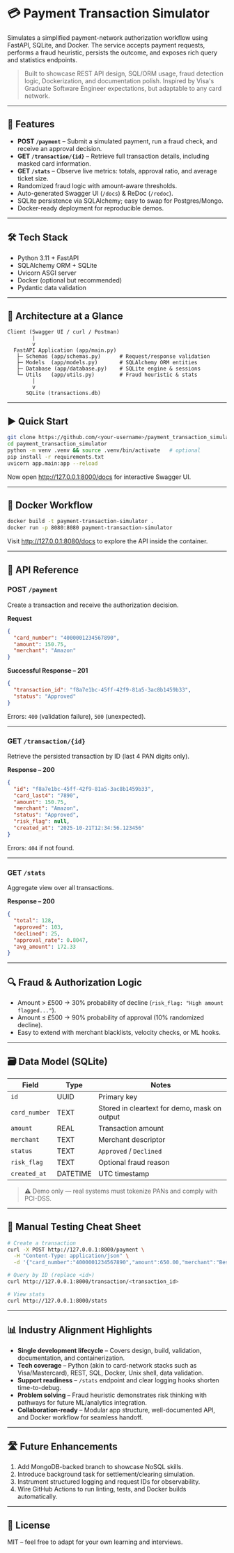 # 💳 Payment Transaction Simulator

Simulates a simplified payment-network authorization workflow using FastAPI, SQLite, and Docker. The service accepts payment requests, performs a fraud heuristic, persists the outcome, and exposes rich query and statistics endpoints.

> Built to showcase REST API design, SQL/ORM usage, fraud detection logic, Dockerization, and documentation polish. Inspired by Visa's Graduate Software Engineer expectations, but adaptable to any card network.

---

## 🚀 Features
- **POST `/payment`** – Submit a simulated payment, run a fraud check, and receive an approval decision.
- **GET `/transaction/{id}`** – Retrieve full transaction details, including masked card information.
- **GET `/stats`** – Observe live metrics: totals, approval ratio, and average ticket size.
- Randomized fraud logic with amount-aware thresholds.
- Auto-generated Swagger UI (`/docs`) & ReDoc (`/redoc`).
- SQLite persistence via SQLAlchemy; easy to swap for Postgres/Mongo.
- Docker-ready deployment for reproducible demos.

---

## 🛠️ Tech Stack
- Python 3.11 + FastAPI
- SQLAlchemy ORM + SQLite
- Uvicorn ASGI server
- Docker (optional but recommended)
- Pydantic data validation

---

## 🧭 Architecture at a Glance
```
Client (Swagger UI / curl / Postman)
        |
        v
  FastAPI Application (app/main.py)
   ├─ Schemas (app/schemas.py)      # Request/response validation
   ├─ Models  (app/models.py)       # SQLAlchemy ORM entities
   ├─ Database (app/database.py)    # SQLite engine & sessions
   └─ Utils   (app/utils.py)        # Fraud heuristic & stats
        |
        v
      SQLite (transactions.db)
```

---

## ▶️ Quick Start

```bash
git clone https://github.com/<your-username>/payment_transaction_simulator.git
cd payment_transaction_simulator
python -m venv .venv && source .venv/bin/activate   # optional
pip install -r requirements.txt
uvicorn app.main:app --reload
```

Now open http://127.0.0.1:8000/docs for interactive Swagger UI.

---

## 🐳 Docker Workflow

```bash
docker build -t payment-transaction-simulator .
docker run -p 8080:8080 payment-transaction-simulator
```

Visit http://127.0.0.1:8080/docs to explore the API inside the container.

---

## 📡 API Reference

### POST `/payment`
Create a transaction and receive the authorization decision.

**Request**
```json
{
  "card_number": "4000001234567890",
  "amount": 150.75,
  "merchant": "Amazon"
}
```

**Successful Response – 201**
```json
{
  "transaction_id": "f8a7e1bc-45ff-42f9-81a5-3ac8b1459b33",
  "status": "Approved"
}
```

Errors: `400` (validation failure), `500` (unexpected).

---

### GET `/transaction/{id}`
Retrieve the persisted transaction by ID (last 4 PAN digits only).

**Response – 200**
```json
{
  "id": "f8a7e1bc-45ff-42f9-81a5-3ac8b1459b33",
  "card_last4": "7890",
  "amount": 150.75,
  "merchant": "Amazon",
  "status": "Approved",
  "risk_flag": null,
  "created_at": "2025-10-21T12:34:56.123456"
}
```

Errors: `404` if not found.

---

### GET `/stats`
Aggregate view over all transactions.

**Response – 200**
```json
{
  "total": 128,
  "approved": 103,
  "declined": 25,
  "approval_rate": 0.8047,
  "avg_amount": 172.33
}
```

---

## 🔍 Fraud & Authorization Logic
- Amount > £500 → 30% probability of decline (`risk_flag: "High amount flagged..."`).
- Amount ≤ £500 → 90% probability of approval (10% randomized decline).
- Easy to extend with merchant blacklists, velocity checks, or ML hooks.

---

## 🗃️ Data Model (SQLite)

| Field        | Type    | Notes                                        |
|--------------|---------|----------------------------------------------|
| `id`         | UUID    | Primary key                                  |
| `card_number`| TEXT    | Stored in cleartext for demo, mask on output |
| `amount`     | REAL    | Transaction amount                           |
| `merchant`   | TEXT    | Merchant descriptor                          |
| `status`     | TEXT    | `Approved` / `Declined`                      |
| `risk_flag`  | TEXT    | Optional fraud reason                        |
| `created_at` | DATETIME| UTC timestamp                                |

> ⚠️ Demo only — real systems must tokenize PANs and comply with PCI-DSS.

---

## 🧪 Manual Testing Cheat Sheet

```bash
# Create a transaction
curl -X POST http://127.0.0.1:8000/payment \
  -H "Content-Type: application/json" \
  -d '{"card_number":"4000001234567890","amount":650.00,"merchant":"BestBuy"}'

# Query by ID (replace <id>)
curl http://127.0.0.1:8000/transaction/<transaction_id>

# View stats
curl http://127.0.0.1:8000/stats
```

---

## 📊 Industry Alignment Highlights
- **Single development lifecycle** – Covers design, build, validation, documentation, and containerization.
- **Tech coverage** – Python (akin to card-network stacks such as Visa/Mastercard), REST, SQL, Docker, Unix shell, data validation.
- **Support readiness** – `/stats` endpoint and clear logging hooks shorten time-to-debug.
- **Problem solving** – Fraud heuristic demonstrates risk thinking with pathways for future ML/analytics integration.
- **Collaboration-ready** – Modular app structure, well-documented API, and Docker workflow for seamless handoff.

---

## 🛣️ Future Enhancements
1. Add MongoDB-backed branch to showcase NoSQL skills.
2. Introduce background task for settlement/clearing simulation.
3. Instrument structured logging and request IDs for observability.
4. Wire GitHub Actions to run linting, tests, and Docker builds automatically.

---

## 📄 License
MIT – feel free to adapt for your own learning and interviews.
